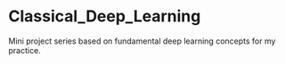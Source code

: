 # Classical_Deep_Learning
Mini project series based on fundamental deep learning concepts for my practice.  
